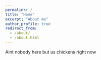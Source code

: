 ```yaml
---
permalink: /
title: "Home"
excerpt: "About me"
author_profile: true
redirect_from: 
  - /about/
  - /about.html
---
```


Aint nobody here but us chickens right now
